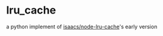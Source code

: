 # lru_cache
a python implement of [isaacs/node-lru-cache](https://github.com/isaacs/node-lru-cache)'s early version
